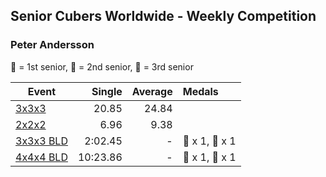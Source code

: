 ## Senior Cubers Worldwide - Weekly Competition
### Peter Andersson

🥇 = 1st senior, 🥈 = 2nd senior, 🥉 = 3rd senior

| Event | Single | Average | Medals |
| -- | --: | --: | :-- |
| [3x3x3](peter_andersson/333.md) | 20.85 | 24.84 |  |
| [2x2x2](peter_andersson/222.md) | 6.96 | 9.38 |  |
| [3x3x3 BLD](peter_andersson/333bf.md) | 2:02.45 | - | 🥈 x 1, 🥉 x 1 |
| [4x4x4 BLD](peter_andersson/444bf.md) | 10:23.86 | - | 🥇 x 1, 🥈 x 1 |

<!-- Global site tag (gtag.js) - Google Analytics -->
<script async src="https://www.googletagmanager.com/gtag/js?id=UA-86348435-3"></script>
<script>window.dataLayer = window.dataLayer || []; function gtag() {dataLayer.push(arguments);} gtag('js', new Date()); gtag('config', 'UA-86348435-3');</script>
